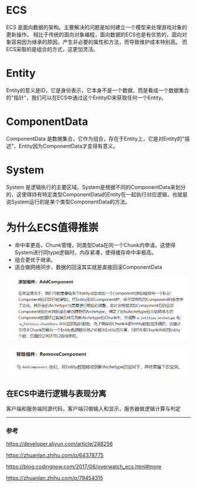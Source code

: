 # ECS

ECS 是面向数据的架构。主要解决的问题是如何建立一个模型来处理游戏对象的更新操作。
相比于传统的面向对象编程，面向数据的ECS也是有优势的，面向对象容易因为继承的原因，产生非必要的属性和方法，而导致维护成本特别高。
而ECS采取的是组合的方式，这更加灵活。

# Entity

Entity的意义是ID，它是身份表示，它本身不是一个数据，而是看成一个数据集合的"指针"，我们可以在ECS中通过这个EntityID来获取任何一个Entity。

# ComponentData

ComponentData 是数据集合，它作为组合，存在于Entity上，它是对Entity的"描述"，Entity因为ComponentData才变得有意义。

# System

System 是逻辑执行的主要区域，System是根据不同的ComponentData来划分的，这使得持有特定类型ComponentData的Entity在一起执行对应逻辑，也就是说System运行的是某个类型ComponentData的方法。

# 为什么ECS值得推崇

- 命中率更高，Chunk管理，同类型Data在同一个Chunk内申请。这使得System进行同type逻辑时，内存紧凑，使得缓存命中率极高。
- 组合更优于继承。
- 适合做网络同步，数据的回滚其实就是直接回滚ComponentData

![picture 3](../../images/a0944c93a351ec30c038c7acc6b99f2a8b354f4b1f66f27818c9ad8c2b8ca7e7.png)  


![picture 4](../../images/adbdd50d03fd11c6fa4b05dea7758a0966a73496276a3b2002bc3290ad325ae3.png)  



## 在ECS中进行逻辑与表现分离

客户端和服务端同源代码，客户端只做输入和显示，服务器做逻辑计算与判定


---

### 参考

https://developer.aliyun.com/article/248256

https://zhuanlan.zhihu.com/p/64378775

https://blog.codingnow.com/2017/06/overwatch_ecs.html#more

https://zhuanlan.zhihu.com/p/79454315

